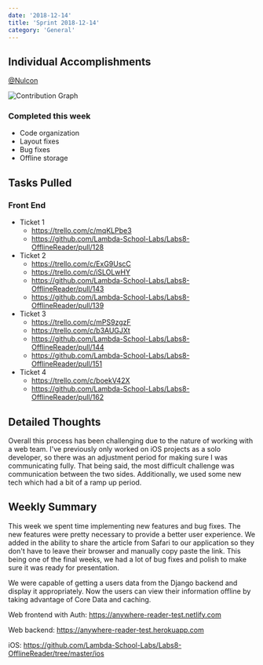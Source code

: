 ```yaml
---
date: '2018-12-14'
title: 'Sprint 2018-12-14'
category: 'General'
---
```


## Individual Accomplishments

[@Nulcon](https://github.com/Nulcon)

![Contribution Graph](https://i.imgur.com/lrswYF5.png)

### Completed this week
* Code organization
* Layout fixes
* Bug fixes
* Offline storage

## Tasks Pulled

### Front End

- Ticket 1
  - https://trello.com/c/mqKLPbe3
  - https://github.com/Lambda-School-Labs/Labs8-OfflineReader/pull/128
- Ticket 2
  - https://trello.com/c/ExG9UscC
  - https://trello.com/c/iSLOLwHY
  - https://github.com/Lambda-School-Labs/Labs8-OfflineReader/pull/143
  - https://github.com/Lambda-School-Labs/Labs8-OfflineReader/pull/139
- Ticket 3
  - https://trello.com/c/mPS9zgzF
  - https://trello.com/c/b3AUGJXt
  - https://github.com/Lambda-School-Labs/Labs8-OfflineReader/pull/144
  - https://github.com/Lambda-School-Labs/Labs8-OfflineReader/pull/151
- Ticket 4
  - https://trello.com/c/boekV42X
  - https://github.com/Lambda-School-Labs/Labs8-OfflineReader/pull/162


## Detailed Thoughts

Overall this process has been challenging due to the nature of working with a web team. I've previously only worked on iOS projects as a solo developer, so there was an adjustment period for making sure I was communicating fully. That being said, the most difficult challenge was communication between the two sides. Additionally, we used some new tech which had a bit of a ramp up period.


## Weekly Summary

This week we spent time implementing new features and bug fixes. The new features were pretty necessary to provide a better user experience. We added in the ability to share the article from Safari to our application so they don't have to leave their browser and manually copy paste the link. This being one of the final weeks, we had a lot of bug fixes and polish to make sure it was ready for presentation.

We were capable of getting a users data from the Django backend and display it appropriately. Now the users can view their information offline by taking advantage of Core Data and caching.

Web frontend with Auth: https://anywhere-reader-test.netlify.com

Web backend: https://anywhere-reader-test.herokuapp.com

iOS: https://github.com/Lambda-School-Labs/Labs8-OfflineReader/tree/master/ios